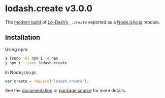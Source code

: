 # lodash.create v3.0.0

The [modern build](https://github.com/lodash/lodash/wiki/Build-Differences) of [Lo-Dash’s](https://lodash.com/) `_.create` exported as a [Node.js](http://nodejs.org/)/[io.js](https://iojs.org/) module.

## Installation

Using npm:

```bash
$ {sudo -H} npm i -g npm
$ npm i --save lodash.create
```

In Node.js/io.js:

```js
var create = require('lodash.create');
```

See the [documentation](https://lodash.com/docs#create) or [package source](https://github.com/lodash/lodash/blob/3.0.0-npm-packages/lodash.create/index.js) for more details.
